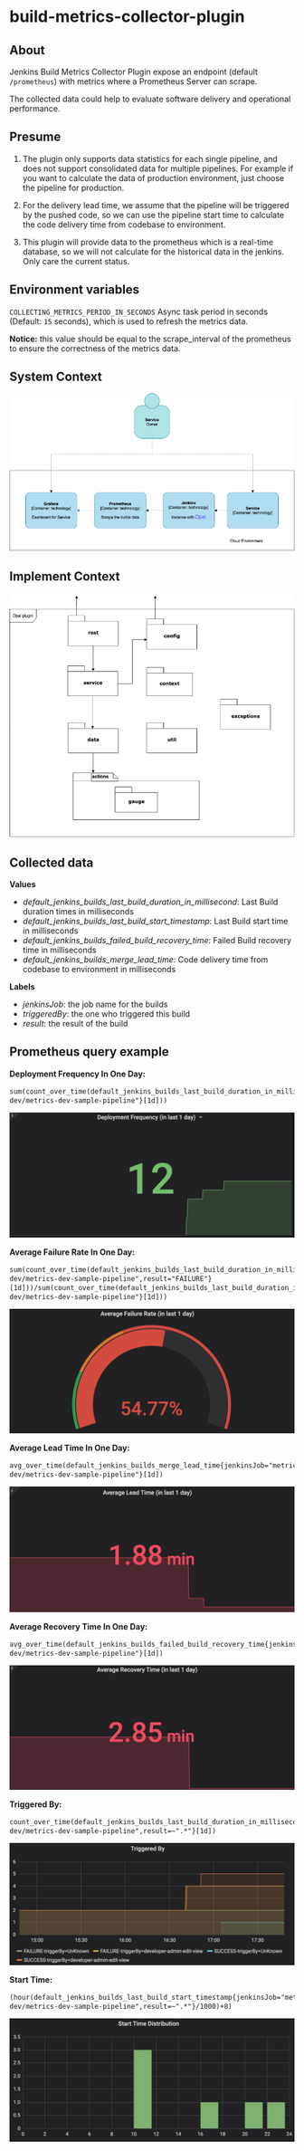# build-metrics-collector-plugin
## About
Jenkins Build Metrics Collector Plugin expose an endpoint (default `/prometheus`) with metrics where a Prometheus Server can scrape.

The collected data could help to evaluate software delivery and operational performance.

## Presume
1. The plugin only supports data statistics for each single pipeline, and does not support consolidated data for multiple pipelines.
For example if you want to calculate the data of production environment, just choose the pipeline for production. 

2. For the delivery lead time, we assume that the pipeline will be triggered by the pushed code, so we can use the pipeline start time to calculate the
code delivery time from codebase to environment.

3. This plugin will provide data to the prometheus which is a real-time database, so we will not calculate for the historical data in the jenkins. 
Only care the current status.

## Environment variables
`COLLECTING_METRICS_PERIOD_IN_SECONDS` Async task period in seconds (Default: `15` seconds), which is used to refresh the metrics data. 

**Notice:** this value should be equal to the scrape_interval of the prometheus to ensure the correctness of the metrics data.

## System Context
![System context](demo/system_context.png)


## Implement Context
![Implement context](demo/implement_context.png)

## Collected data
**Values**
* *default_jenkins_builds_last_build_duration_in_millisecond*: Last Build duration times in milliseconds
* *default_jenkins_builds_last_build_start_timestamp*: Last Build start time in milliseconds
* *default_jenkins_builds_failed_build_recovery_time*: Failed Build recovery time in milliseconds
* *default_jenkins_builds_merge_lead_time*: Code delivery time from codebase to environment in milliseconds

**Labels**
* *jenkinsJob*: the job name for the builds
* *triggeredBy*: the one who triggered this build
* *result*: the result of the build

## Prometheus query example

**Deployment Frequency In One Day:**
```
sum(count_over_time(default_jenkins_builds_last_build_duration_in_milliseconds{jenkinsJob="metrics-dev/metrics-dev-sample-pipeline"}[1d]))
```
![Deployment Frequency](demo/deployment_frequency.png)

**Average Failure Rate In One Day:**
```
sum(count_over_time(default_jenkins_builds_last_build_duration_in_milliseconds{jenkinsJob="metrics-dev/metrics-dev-sample-pipeline",result="FAILURE"}[1d]))/sum(count_over_time(default_jenkins_builds_last_build_duration_in_milliseconds{jenkinsJob="metrics-dev/metrics-dev-sample-pipeline"}[1d]))
```
![Failure Rate](demo/failure_rate.png)

**Average Lead Time In One Day:**
```
avg_over_time(default_jenkins_builds_merge_lead_time{jenkinsJob="metrics-dev/metrics-dev-sample-pipeline"}[1d])
```
![Lead Time](demo/lead_time.png)

**Average Recovery Time In One Day:**
```
avg_over_time(default_jenkins_builds_failed_build_recovery_time{jenkinsJob="metrics-dev/metrics-dev-sample-pipeline"}[1d])
```
![Recovery Time](demo/recovery_time.png)

**Triggered By:**
```
count_over_time(default_jenkins_builds_last_build_duration_in_milliseconds{jenkinsJob="metrics-dev/metrics-dev-sample-pipeline",result=~".*"}[1d])
```
![Triggered By](demo/triggered_by.png)

**Start Time:**
```
(hour(default_jenkins_builds_last_build_start_timestamp{jenkinsJob="metrics-dev/metrics-dev-sample-pipeline",result=~".*"}/1000)+8)
```
![Triggered By](demo/start_time.png)